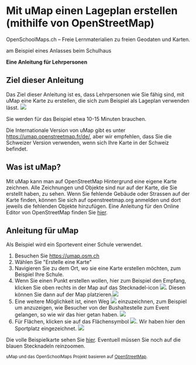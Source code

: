Mit uMap einen Lageplan erstellen (mithilfe von OpenStreetMap)
===
OpenSchoolMaps.ch &ndash; Freie Lernmaterialien zu freien Geodaten und Karten.

am Beispiel eines Anlasses beim Schulhaus

**Eine Anleitung für Lehrpersonen**


## Ziel dieser Anleitung
Das Ziel dieser Anleitung ist es, dass Lehrpersonen wie Sie fähig sind, mit uMap eine Karte zu erstellen, die sich zum Beispiel als Lageplan verwenden lässt.
![](https://md.coredump.ch/uploads/upload_6e7c09ccc01062879c25c0beae260227.png)

Sie werden für das Beispiel etwa 10-15 Minuten brauchen.

Die Internationale Version von uMap gibt es unter https://umap.openstreetmap.fr/de/, aber wir empfehlen, dass Sie die Schweizer Version verwenden, wenn sich Ihre Karte in der Schweiz befindet.

## Was ist uMap?
Mit uMap kann man auf OpenStreetMap Hintergrund eine eigene Karte zeichnen. Alle Zeichnungen und Objekte sind nur auf der Karte, die Sie erstellt haben, zu sehen. Wenn Sie fehlende Gebäude oder Strassen auf der Karte finden, können Sie sich auf openstreetmap.org anmelden und dort jeweils die fehlenden Objekte hinzufügen. Eine Anleitung für den Online Editor von OpenStreetMap finden Sie [hier]( https://md.coredump.ch/openschoolmaps-osm-editieren-lehrer).

## Anleitung für uMap

Als Beispiel wird ein Sportevent einer Schule verwendet.

1. Besuchen Sie https://umap.osm.ch
2. Wählen Sie "Erstelle eine Karte"
3. Navigieren Sie zu dem Ort, wo sie eine Karte erstellen möchten, zum Beispiel Ihre Schule.
4. Wenn Sie einen Punkt erstellen wollen, hier zum Beispiel den Empfang, klicken Sie oben rechts in der Map auf das Stecknadel-icon ![](https://md.coredump.ch/uploads/upload_4ffee7bd4bf374d9acf496dd82a09596.PNG). Diesen können Sie dann auf der Map platzieren.![](https://md.coredump.ch/uploads/upload_e818f7d853c4515150a14ce817d49097.PNG)
5. Eine weitere Möglichkeit ist, einen Weg ![](https://md.coredump.ch/uploads/upload_26090d48aa31a00c42a57b4b188ead75.PNG) einzuzeichnen, zum Beispiel um anzuzeigen, wie Besucher von der Bushaltestelle zum Event gelangen, so wie wir das hier getan haben. ![](https://md.coredump.ch/uploads/upload_f9fe040a9cb8e6e2a58cb59b9be1431c.PNG)
6. Für Flächen, klicken sie auf das Flächensymbol ![](https://md.coredump.ch/uploads/upload_8ccdbf29d8cc07ca71a900e778bc6504.PNG). Wir haben hier den Sportplatz eingezeichnet.
![](https://md.coredump.ch/uploads/upload_3570b2bc65881fc17c24f879ce2ca8d7.PNG)


Die volle Beispielkarte sehen Sie [hier](https://umap.osm.ch/de/map/sportevent-grundschule-wetzwil_1355#20/47.29694/8.62575). Eventuell müssen Sie noch auf die blauen Stecknadeln reinzoomen.

<sup>uMap und das OpenSchoolMaps Projekt basieren auf [OpenStreetMap](https://osm.org).</sup>

<!--
(Siehe auch Abschnitt [Erstellen eines Lageplanes mit uMap](https://dinacon.ch/wp-content/uploads/sites/4/2017/10/dinacon_17.pdf#Outline0.2) im Foliensatz des DINAcon-Vortrags [Nutzung von OpenStreetMap für Standortkarten und Online-Stories](https://dinacon.ch/sessions/2017/osm/).)
-->
